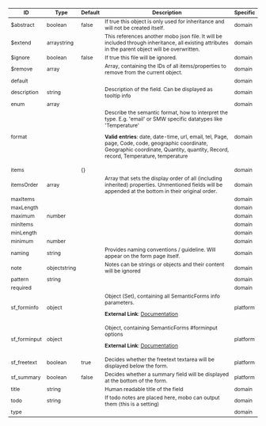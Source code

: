 <table class="schema-table" style="font-size: 0.75em;">
   <thead>
       <tr>
           <th>ID</th>
           <th>Type</th>
           <th>Default</th>
           <th>Description</th>
           <th>Specific</th>
       </tr>
   </thead>
   <tbody>
       <tr>
           <td class="schema-propertyName">$abstract</td>
           <td class="schema-propertyType"><span class="schema-type schema-type-boolean">boolean</span></td>
           <td class="schema-defaultValue">false</td>
           <td class="schema-description">If true this object is only used for inheritance and will not be created itself.</td>
           <td class="schema-specific schema-specific-domain">domain</td>
       </tr>
       <tr>
           <td class="schema-propertyName">$extend</td>
           <td class="schema-propertyType"><span class="schema-type schema-type-array">array</span><span class="schema-type schema-type-string">string</span></td>
           <td class="schema-defaultValue"></td>
           <td class="schema-description">This references another mobo json file. It will be included through inheritance, all existing attributes in the parent object will be overwritten.</td>
           <td class="schema-specific schema-specific-domain">domain</td>
       </tr>
       <tr>
           <td class="schema-propertyName">$ignore</td>
           <td class="schema-propertyType"><span class="schema-type schema-type-boolean">boolean</span></td>
           <td class="schema-defaultValue">false</td>
           <td class="schema-description">If true this file will be ignored.</td>
           <td class="schema-specific schema-specific-domain">domain</td>
       </tr>
       <tr>
           <td class="schema-propertyName">$remove</td>
           <td class="schema-propertyType"><span class="schema-type schema-type-array">array</span></td>
           <td class="schema-defaultValue"></td>
           <td class="schema-description">Array, containing the IDs of all items/properties to remove from the current object.</td>
           <td class="schema-specific schema-specific-domain">domain</td>
       </tr>
       <tr>
           <td class="schema-propertyName">default</td>
           <td class="schema-propertyType"></td>
           <td class="schema-defaultValue"></td>
           <td class="schema-description"></td>
           <td class="schema-specific schema-specific-domain">domain</td>
       </tr>
       <tr>
           <td class="schema-propertyName">description</td>
           <td class="schema-propertyType"><span class="schema-type schema-type-string">string</span></td>
           <td class="schema-defaultValue"></td>
           <td class="schema-description">Description of the field. Can be displayed as tooltip info</td>
           <td class="schema-specific schema-specific-domain">domain</td>
       </tr>
       <tr>
           <td class="schema-propertyName">enum</td>
           <td class="schema-propertyType"><span class="schema-type schema-type-array">array</span></td>
           <td class="schema-defaultValue"></td>
           <td class="schema-description"></td>
           <td class="schema-specific schema-specific-domain">domain</td>
       </tr>
       <tr>
           <td class="schema-propertyName">format</td>
           <td class="schema-propertyType"></td>
           <td class="schema-defaultValue"></td>
           <td class="schema-description">Describe the semantic format, how to interpret the type. E.g. 'email' or SMW specific datatypes like 'Temperature'<p class="schema-enum"><strong>Valid entries</strong>: date, date-time, url, email, tel, Page, page, Code, code, geographic coordinate, Geographic coordinate, Quantity, quantity, Record, record, Temperature, temperature</p></td>
           <td class="schema-specific schema-specific-domain">domain</td>
       </tr>
       <tr>
           <td class="schema-propertyName">items</td>
           <td class="schema-propertyType"></td>
           <td class="schema-defaultValue">{}</td>
           <td class="schema-description"></td>
           <td class="schema-specific schema-specific-domain">domain</td>
       </tr>
       <tr>
           <td class="schema-propertyName">itemsOrder</td>
           <td class="schema-propertyType"><span class="schema-type schema-type-array">array</span></td>
           <td class="schema-defaultValue"></td>
           <td class="schema-description">Array that sets the display order of all (including inherited) properties. Unmentioned fields will be appended at the bottom in their original order.</td>
           <td class="schema-specific schema-specific-domain">domain</td>
       </tr>
       <tr>
           <td class="schema-propertyName">maxItems</td>
           <td class="schema-propertyType"></td>
           <td class="schema-defaultValue"></td>
           <td class="schema-description"></td>
           <td class="schema-specific schema-specific-domain">domain</td>
       </tr>
       <tr>
           <td class="schema-propertyName">maxLength</td>
           <td class="schema-propertyType"></td>
           <td class="schema-defaultValue"></td>
           <td class="schema-description"></td>
           <td class="schema-specific schema-specific-domain">domain</td>
       </tr>
       <tr>
           <td class="schema-propertyName">maximum</td>
           <td class="schema-propertyType"><span class="schema-type schema-type-number">number</span></td>
           <td class="schema-defaultValue"></td>
           <td class="schema-description"></td>
           <td class="schema-specific schema-specific-domain">domain</td>
       </tr>
       <tr>
           <td class="schema-propertyName">minItems</td>
           <td class="schema-propertyType"></td>
           <td class="schema-defaultValue"></td>
           <td class="schema-description"></td>
           <td class="schema-specific schema-specific-domain">domain</td>
       </tr>
       <tr>
           <td class="schema-propertyName">minLength</td>
           <td class="schema-propertyType"></td>
           <td class="schema-defaultValue"></td>
           <td class="schema-description"></td>
           <td class="schema-specific schema-specific-domain">domain</td>
       </tr>
       <tr>
           <td class="schema-propertyName">minimum</td>
           <td class="schema-propertyType"><span class="schema-type schema-type-number">number</span></td>
           <td class="schema-defaultValue"></td>
           <td class="schema-description"></td>
           <td class="schema-specific schema-specific-domain">domain</td>
       </tr>
       <tr>
           <td class="schema-propertyName">naming</td>
           <td class="schema-propertyType"><span class="schema-type schema-type-string">string</span></td>
           <td class="schema-defaultValue"></td>
           <td class="schema-description">Provides naming conventions / guideline. Will appear on the form page itself.
</td>
           <td class="schema-specific schema-specific-domain">domain</td>
       </tr>
       <tr>
           <td class="schema-propertyName">note</td>
           <td class="schema-propertyType"><span class="schema-type schema-type-object">object</span><span class="schema-type schema-type-string">string</span></td>
           <td class="schema-defaultValue"></td>
           <td class="schema-description">Notes can be strings or objects and their content will be ignored</td>
           <td class="schema-specific schema-specific-domain">domain</td>
       </tr>
       <tr>
           <td class="schema-propertyName">pattern</td>
           <td class="schema-propertyType"><span class="schema-type schema-type-string">string</span></td>
           <td class="schema-defaultValue"></td>
           <td class="schema-description"></td>
           <td class="schema-specific schema-specific-domain">domain</td>
       </tr>
       <tr>
           <td class="schema-propertyName">required</td>
           <td class="schema-propertyType"></td>
           <td class="schema-defaultValue"></td>
           <td class="schema-description"></td>
           <td class="schema-specific schema-specific-domain">domain</td>
       </tr>
       <tr>
           <td class="schema-propertyName">sf_forminfo</td>
           <td class="schema-propertyType"><span class="schema-type schema-type-object">object</span></td>
           <td class="schema-defaultValue"></td>
           <td class="schema-description">Object (Set), containing all SemanticForms info parameters.<p class="schema-link"><strong>External Link</strong>: <a href="https://www.mediawiki.org/wiki/Extension:Semantic_Forms/Defining_forms#.27info.27_tag target="_blank">Documentation</a></p></td>
           <td class="schema-specific schema-specific-platform">platform</td>
       </tr>
       <tr>
           <td class="schema-propertyName">sf_forminput</td>
           <td class="schema-propertyType"><span class="schema-type schema-type-object">object</span></td>
           <td class="schema-defaultValue"></td>
           <td class="schema-description">Object, containing SemanticForms #forminput options
<p class="schema-link"><strong>External Link</strong>: <a href="https://www.mediawiki.org/wiki/Extension:Semantic_Forms/Defining_forms#The_.23forminput_function target="_blank">Documentation</a></p></td>
           <td class="schema-specific schema-specific-platform">platform</td>
       </tr>
       <tr>
           <td class="schema-propertyName">sf_freetext</td>
           <td class="schema-propertyType"><span class="schema-type schema-type-boolean">boolean</span></td>
           <td class="schema-defaultValue">true</td>
           <td class="schema-description">Decides whether the freetext textarea will be displayed below the form.</td>
           <td class="schema-specific schema-specific-platform">platform</td>
       </tr>
       <tr>
           <td class="schema-propertyName">sf_summary</td>
           <td class="schema-propertyType"><span class="schema-type schema-type-boolean">boolean</span></td>
           <td class="schema-defaultValue">false</td>
           <td class="schema-description">Decides whether a summary field will be displayed at the bottom of the form.</td>
           <td class="schema-specific schema-specific-platform">platform</td>
       </tr>
       <tr>
           <td class="schema-propertyName">title</td>
           <td class="schema-propertyType"><span class="schema-type schema-type-string">string</span></td>
           <td class="schema-defaultValue"></td>
           <td class="schema-description">Human readable title of the field</td>
           <td class="schema-specific schema-specific-domain">domain</td>
       </tr>
       <tr>
           <td class="schema-propertyName">todo</td>
           <td class="schema-propertyType"><span class="schema-type schema-type-string">string</span></td>
           <td class="schema-defaultValue"></td>
           <td class="schema-description">If todo notes are placed here, mobo can output them (this is a setting)</td>
           <td class="schema-specific schema-specific-domain">domain</td>
       </tr>
       <tr>
           <td class="schema-propertyName">type</td>
           <td class="schema-propertyType"></td>
           <td class="schema-defaultValue"></td>
           <td class="schema-description"></td>
           <td class="schema-specific schema-specific-domain">domain</td>
       </tr>
   </tbody>
</table>
